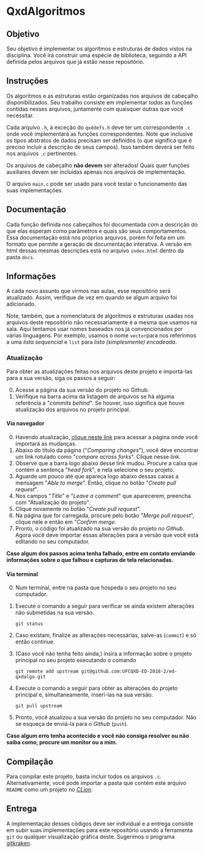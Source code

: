 # QxdAlgoritmos

## Objetivo

Seu objetivo é implementar os algoritmos e estruturas de dados vistos na disciplina. Você irá construir uma espécie de biblioteca, seguindo a API definida pelos arquivos que já estão nesse repositório.

## Instruções

Os algoritmos e as estruturas estão organizadas nos arquivos de cabeçalho disponibilizados. Seu trabalho consiste em implementar *todas* as funções contidas nesses arquivos, juntamente com quaisquer outras que você necessitar.

Cada arquivo `.h`, à exceção do `qxddefs.h` deve ter um correspondente `.c` onde você implementará as funções correspondentes. Note que inclusive os tipos abstratos de dados precisam ser definidos (o que significa que é preciso incluir a descrição de seus campos). Isso também deverá ser feito nos arquivos `.c` pertinentes.

Os arquivos de cabeçalho **não devem** ser alterados! Quais quer funções auxiliares devem ser incluidas apenas nos arquivos de implementação.

O arquivo `main.c` pode ser usado para você testar o funcionamento das suas implementações.

## Documentação

Cada função definida nos cabeçalhos foi documentada com a descrição do que elas esperam como parâmetros e quais são seus comportamentos. Essa documentação está nos próprios arquivos, porém foi feita em um formato que permite a geração de documentação interativa. A versão em html dessas mesmas descrições está no arquivo `index.html` dentro da pasta `docs`.

## Informações

A cada novo assunto que virmos nas aulas, esse repositório será atualizado. Assim, verifique de vez em quando se algum arquivo foi adicionado.

Note, também, que a nomenclatura de algoritmos e estruturas usadas nos arquivos deste repositório não necessariamente é a mesma que usamos na sala. Aqui tentamos usar nomes baseados nos já convencionados por várias linguagens. Por exemplo, usamos o nome `vector`para nos referirmos a uma *lista sequencial* e `list` para *lista (simplesmente) encadeada*.

### Atualização
Para obter as atualizações feitas nos arquivos deste projeto e importá-las para a sua versão, siga os passos a seguir:

0. Acesse a página da sua versão do projeto no Github.
0. Verifique na barra acima da listagem de arquivos se há alguma referência a "_commits behind_". Se houver, isso 
  significa que houve atualização dos arquivos no projeto principal.
  
#### Via navegador
0. Havendo atualização, [clique neste link](https://github.com/UFCQXD-ED-2018-2/ed-qxdalgo/compare/master) para 
acessar a página onde você importará as mudanças.
0. Abaixo do título da página ("_Comparing changes_"), você deve encontrar um link rotulado como "_compare across 
forks_". Clique nesse link.
0. Observe que a barra logo abaixo desse link mudou. Procure a caixa que contém a sentença "_head fork_", e nela 
selecione o seu projeto.
0. Aguarde um pouco até que apareça logo abaixo dessas caixas a mensagem "_Able to merge_". Então, clique no botão 
"_Create pull request_".
0. Nos campos "_Title_" e "_Leave a comment_" que aparecerem, preencha com "Atualização do projeto".
0. Clique novamente no botão "_Create pull request_".
0. Na página que for carregada, procure pelo botão "_Merge pull request_", clique nele e então em "_Confirm merge_.
0. Pronto, o código foi atualizado na sua versão do projeto _no Github_. Agora você deve importar essas alterações 
  para a versão que você está editando no seu computador.
  
**Caso algum dos passos acima tenha falhado, entre em contato enviando informações sobre o que falhou e capturas de
tela relacionadas.**
  
#### Via terminal
0. Num terminal, entre na pasta que hospeda o seu projeto no seu computador.
0. Execute o comando a seguir para verificar se ainda existem alterações não submetidas na sua versão.

       git status
0. Caso existam, finalize as alterações necessárias, salve-as (`commit`) e só então continue.
0. (Caso você não tenha feito ainda,) insira a informação sobre o projeto principal no seu projeto executando o comando

       git remote add upstream git@github.com:UFCQXD-ED-2018-2/ed-qxdalgo.git
0. Execute o comando a seguir para obter as alterações do projeto principal e, simultaneamente, inserí-las na sua 
versão.

       git pull upstream
0. Pronto, você atualizou a sua versão do projeto no seu computador. Não se esqueça de enviá-la para o _Github_ (`push`).

**Caso algum erro tenha acontecido e você não consiga resolver ou não saiba como, procure um monitor ou a mim.**

       

## Compilação

Para compilar este projeto, basta incluir todos os arquivos `.c`. Alternativamente, você pode importar a pasta que contém este arquivo `README` como um projeto no [*CLion*](https://www.jetbrains.com/clion).

## Entrega

A implementação desses códigos deve ser individual e a entrega consiste em subir suas implementações para este repositório usando a ferramenta `git` ou qualquer visualização gráfica deste. Sugerimos o programa [gitkraken](https://www.gitkraken.com/).